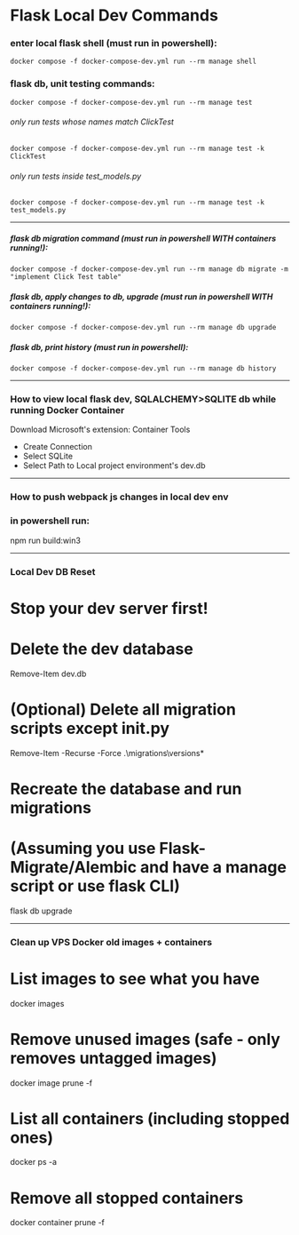 
# Flask Local Dev Commands
### enter local flask shell (must run in powershell):
    docker compose -f docker-compose-dev.yml run --rm manage shell

### flask db, unit testing commands:
    docker compose -f docker-compose-dev.yml run --rm manage test
###### only run tests whose names match ClickTest
    docker compose -f docker-compose-dev.yml run --rm manage test -k ClickTest 
###### only run tests inside test_models.py
    docker compose -f docker-compose-dev.yml run --rm manage test -k test_models.py 

--- 

##### flask db migration command (must run in powershell WITH containers running!):
    docker compose -f docker-compose-dev.yml run --rm manage db migrate -m "implement Click Test table"

##### flask db, apply changes to db, upgrade (must run in powershell WITH containers running!):
    docker compose -f docker-compose-dev.yml run --rm manage db upgrade

##### flask db, print history (must run in powershell):
    docker compose -f docker-compose-dev.yml run --rm manage db history

--- 

### How to view local flask dev, SQLALCHEMY>SQLITE db while running Docker Container
Download Microsoft's extension: Container Tools

- Create Connection
- Select SQLite
- Select Path to Local project environment's dev.db

---
### How to push webpack js changes in local dev env
### in powershell run:
npm run build:win3 


---
### Local Dev DB Reset
# Stop your dev server first!

# Delete the dev database
Remove-Item dev.db

# (Optional) Delete all migration scripts except __init__.py
Remove-Item -Recurse -Force .\migrations\versions\*

# Recreate the database and run migrations 
# (Assuming you use Flask-Migrate/Alembic and have a manage script or use flask CLI)
flask db upgrade

---
### Clean up VPS Docker old images + containers

# List images to see what you have
docker images
# Remove unused images (safe - only removes untagged images)
docker image prune -f

# List all containers (including stopped ones)
docker ps -a
# Remove all stopped containers
docker container prune -f

